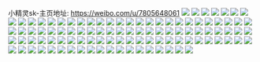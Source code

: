 小精灵sk-主页地址: https://weibo.com/u/7805648061 
![](https://wx4.sinaimg.cn/mw2000/008wfHDnly1h95lwl9h12j328033dhdv.jpg) 
![](https://wx4.sinaimg.cn/mw2000/008wfHDnly1h95lwo6n7lj328033d7wk.jpg) 
![](https://wx4.sinaimg.cn/mw2000/008wfHDnly1h95lwq3fd2j31p02d5kjm.jpg) 
![](https://wx4.sinaimg.cn/mw2000/008wfHDnly1h95lwrtfnaj32c0340qv7.jpg) 
![](https://wx4.sinaimg.cn/mw2000/008wfHDnly1h94lwzy0rzj32802y5x6r.jpg) 
![](https://wx4.sinaimg.cn/mw2000/008wfHDnly1h94lx3ceyvj32802y1qv7.jpg) 
![](https://wx4.sinaimg.cn/mw2000/008wfHDnly1h94lx6rhbfj32802y1npf.jpg) 
![](https://wx4.sinaimg.cn/mw2000/008wfHDnly1h94lxa74eej32802x9qv7.jpg) 
![](https://wx4.sinaimg.cn/mw2000/008wfHDnly1h94lxbmro6j32802y94qr.jpg) 
![](https://wx4.sinaimg.cn/mw2000/008wfHDnly1h94lwwgqjij32802yl1kz.jpg) 
![](https://wx4.sinaimg.cn/mw2000/008wfHDnly1h8yuc4afyvj30wb0wbtsm.jpg) 
![](https://wx4.sinaimg.cn/mw2000/008wfHDnly1h8yuc5aje2j319s19s7wh.jpg) 
![](https://wx4.sinaimg.cn/mw2000/008wfHDnly1h8yuc3tfihj31291291b9.jpg) 
![](https://wx4.sinaimg.cn/mw2000/008wfHDnly1h8yuc5xa9zj316x16xe32.jpg) 
![](https://wx4.sinaimg.cn/mw2000/008wfHDnly1h8yuc6jymjj30zh0zh4f1.jpg) 
![](https://wx4.sinaimg.cn/mw2000/008wfHDnly1h8yuc7hr02j315e15eavn.jpg) 
![](https://wx4.sinaimg.cn/mw2000/008wfHDnly1h8yuc8ami5j317i17i1db.jpg) 
![](https://wx4.sinaimg.cn/mw2000/008wfHDnly1h8yuc91ykbj31aw1awax0.jpg) 
![](https://wx4.sinaimg.cn/mw2000/008wfHDnly1h8yuc9rvy1j319y19yavf.jpg) 
![](https://wx4.sinaimg.cn/mw2000/008wfHDnly1h8wh8r4serj31191l6avy.jpg) 
![](https://wx4.sinaimg.cn/mw2000/008wfHDnly1h8wh8s84ewj30u0190tk7.jpg) 
![](https://wx4.sinaimg.cn/mw2000/008wfHDnly1h8whbbjzl2j30u0190wqh.jpg) 
![](https://wx4.sinaimg.cn/mw2000/008wfHDnly1h8r0giqmkjj32802xhhdw.jpg) 
![](https://wx4.sinaimg.cn/mw2000/008wfHDnly1h8r0gkjoqgj32802vt7wk.jpg) 
![](https://wx4.sinaimg.cn/mw2000/008wfHDnly1h8r0glqkk3j31wh2hwx6q.jpg) 
![](https://wx4.sinaimg.cn/mw2000/008wfHDnly1h8r0gnm506j32802vxhdw.jpg) 
![](https://wx4.sinaimg.cn/mw2000/008wfHDnly1h8r0gga8jrj32802x9x6r.jpg) 
![](https://wx4.sinaimg.cn/mw2000/008wfHDnly1h8r0gozekfj32802v9b2c.jpg) 
![](https://wx4.sinaimg.cn/mw2000/008wfHDnly1h8ongxztasj32802ypqv7.jpg) 
![](https://wx4.sinaimg.cn/mw2000/008wfHDnly1h8ongsqe5vj32802ylnpf.jpg) 
![](https://wx4.sinaimg.cn/mw2000/008wfHDnly1h8onh2nbiyj32802ypb2b.jpg) 
![](https://wx4.sinaimg.cn/mw2000/008wfHDnly1h8onh6743gj32802yob2b.jpg) 
![](https://wx4.sinaimg.cn/mw2000/008wfHDnly1h8onhatdv6j32802yob2b.jpg) 
![](https://wx4.sinaimg.cn/mw2000/008wfHDnly1h8onhemg4yj32802yo7wj.jpg) 
![](https://wx4.sinaimg.cn/mw2000/008wfHDnly1h8onhjbx6zj32802yoe84.jpg) 
![](https://wx4.sinaimg.cn/mw2000/008wfHDnly1h8onhoh53lj32802yokjo.jpg) 
![](https://wx4.sinaimg.cn/mw2000/008wfHDnly1h8onhs5tb6j32802yo7wk.jpg) 
![](https://wx4.sinaimg.cn/mw2000/008wfHDnly1h8onhvsm0zj32802yob2c.jpg) 
![](https://wx4.sinaimg.cn/mw2000/008wfHDnly1h8on4dws2ej32802yokjn.jpg) 
![](https://wx4.sinaimg.cn/mw2000/008wfHDnly1h8on4ij36wj32802yob2b.jpg) 
![](https://wx4.sinaimg.cn/mw2000/008wfHDnly1h8on49n8fyj32802yoqv7.jpg) 
![](https://wx4.sinaimg.cn/mw2000/008wfHDnly1h8on4mfsvrj32802yoqv7.jpg) 
![](https://wx4.sinaimg.cn/mw2000/008wfHDnly1h8on4t38zoj32802yonpf.jpg) 
![](https://wx4.sinaimg.cn/mw2000/008wfHDnly1h8on45q69ij32802yonpf.jpg) 
![](https://wx4.sinaimg.cn/mw2000/008wfHDnly1h8on4yv1h4j32802yoe83.jpg) 
![](https://wx4.sinaimg.cn/mw2000/008wfHDnly1h8on5370ruj32802yo1l0.jpg) 
![](https://wx4.sinaimg.cn/mw2000/008wfHDnly1h8on57pf18j32802yox6r.jpg) 
![](https://wx4.sinaimg.cn/mw2000/008wfHDnly1h8on5b9i4ij32802you0z.jpg) 
![](https://wx4.sinaimg.cn/mw2000/008wfHDnly1h8on1hhk2qj32802yo7wk.jpg) 
![](https://wx4.sinaimg.cn/mw2000/008wfHDnly1h8on1mon6yj32802yo4qs.jpg) 
![](https://wx4.sinaimg.cn/mw2000/008wfHDnly1h8on1d7re1j32802yox6r.jpg) 
![](https://wx4.sinaimg.cn/mw2000/008wfHDnly1h8on1snb6ij32802yox6r.jpg) 
![](https://wx4.sinaimg.cn/mw2000/008wfHDnly1h8on1ydqboj32802yox6r.jpg) 
![](https://wx4.sinaimg.cn/mw2000/008wfHDnly1h8on23jvx6j32802yoqv7.jpg) 
![](https://wx4.sinaimg.cn/mw2000/008wfHDnly1h8omt1dg06j32802you0z.jpg) 
![](https://wx4.sinaimg.cn/mw2000/008wfHDnly1h8omt5mo81j32802yox6r.jpg) 
![](https://wx4.sinaimg.cn/mw2000/008wfHDnly1h8omtamxvzj32802yokjn.jpg) 
![](https://wx4.sinaimg.cn/mw2000/008wfHDnly1h8omthflwdj32802yoqv7.jpg) 
![](https://wx4.sinaimg.cn/mw2000/008wfHDnly1h8omtm3504j32802yoqv7.jpg) 
![](https://wx4.sinaimg.cn/mw2000/008wfHDnly1h8omswqx4sj32802yohdv.jpg) 
![](https://wx4.sinaimg.cn/mw2000/008wfHDnly1h8omtrtphkj32802yohdv.jpg) 
![](https://wx4.sinaimg.cn/mw2000/008wfHDnly1h8omtw5x0zj32802yonpf.jpg) 
![](https://wx4.sinaimg.cn/mw2000/008wfHDnly1h8omr4mcmoj32802yox6r.jpg) 
![](https://wx4.sinaimg.cn/mw2000/008wfHDnly1h8omr8j4ksj32802yox6r.jpg) 
![](https://wx4.sinaimg.cn/mw2000/008wfHDnly1h8omrc3091j32802yohdv.jpg) 
![](https://wx4.sinaimg.cn/mw2000/008wfHDnly1h8omrf4db7j32802yo7wj.jpg) 
![](https://wx4.sinaimg.cn/mw2000/008wfHDnly1h8omria97bj32802yoe83.jpg) 
![](https://wx4.sinaimg.cn/mw2000/008wfHDnly1h8omrmp6ifj32802yo4qr.jpg) 
![](https://wx4.sinaimg.cn/mw2000/008wfHDnly1h8omrqadphj32802yo4qr.jpg) 
![](https://wx4.sinaimg.cn/mw2000/008wfHDnly1h8omrv14cyj32802yokjn.jpg) 
![](https://wx4.sinaimg.cn/mw2000/008wfHDnly1h8omrysnj9j32802yokjn.jpg) 
![](https://wx4.sinaimg.cn/mw2000/008wfHDnly1h8omr0m1u0j32802yokjn.jpg) 
![](https://wx4.sinaimg.cn/mw2000/008wfHDnly1h8omiottz8j32802yokjn.jpg) 
![](https://wx4.sinaimg.cn/mw2000/008wfHDnly1h8omigfuezj32802yokjn.jpg) 
![](https://wx4.sinaimg.cn/mw2000/008wfHDnly1h8omis1xqoj32802yo7wj.jpg) 
![](https://wx4.sinaimg.cn/mw2000/008wfHDnly1h8omivr6dfj32802you0z.jpg) 
![](https://wx4.sinaimg.cn/mw2000/008wfHDnly1h8omizmdxej32802yob2b.jpg) 
![](https://wx4.sinaimg.cn/mw2000/008wfHDnly1h8omj3jb7kj32802yokjn.jpg) 
![](https://wx4.sinaimg.cn/mw2000/008wfHDnly1h8omj7pnqlj32802yob2b.jpg) 
![](https://wx4.sinaimg.cn/mw2000/008wfHDnly1h8omjbzbs1j32802yokjn.jpg) 
![](https://wx4.sinaimg.cn/mw2000/008wfHDnly1h8omjffgmtj32802yob2b.jpg) 
![](https://wx4.sinaimg.cn/mw2000/008wfHDnly1h8omjjee6qj32802yonpf.jpg) 
![](https://wx4.sinaimg.cn/mw2000/008wfHDnly1h8omjo5y5yj32802yonpf.jpg) 
![](https://wx4.sinaimg.cn/mw2000/008wfHDnly1h8omjrxiy5j32802yonpf.jpg) 
![](https://wx4.sinaimg.cn/mw2000/008wfHDnly1h8omgno6i2j32802yo4qs.jpg) 
![](https://wx4.sinaimg.cn/mw2000/008wfHDnly1h8omfeqwpqj30u01407c2.jpg) 
![](https://wx4.sinaimg.cn/mw2000/008wfHDnly1h8omfed03pj30u0140112.jpg) 
![](https://wx4.sinaimg.cn/mw2000/008wfHDnly1h8omffab06j30u0140jyr.jpg) 
![](https://wx4.sinaimg.cn/mw2000/008wfHDnly1h8omfflbsmj30u0140ahb.jpg) 
![](https://wx4.sinaimg.cn/mw2000/008wfHDnly1h8omffx3wuj30u0140gtg.jpg) 
![](https://wx4.sinaimg.cn/mw2000/008wfHDnly1h8omfgh1wrj30u014010p.jpg) 
![](https://wx4.sinaimg.cn/mw2000/008wfHDnly1h8omfgt8jqj30u014010r.jpg) 
![](https://wx4.sinaimg.cn/mw2000/008wfHDnly1h8omfhjqt3j30u014046c.jpg) 
![](https://wx4.sinaimg.cn/mw2000/008wfHDnly1h8omfhwvlzj30u0140n4v.jpg) 
![](https://wx4.sinaimg.cn/mw2000/008wfHDnly1h8om2dcmfzj32802yohdv.jpg) 
![](https://wx4.sinaimg.cn/mw2000/008wfHDnly1h8om2gwm3mj32802yo7wj.jpg) 
![](https://wx4.sinaimg.cn/mw2000/008wfHDnly1h8om2nps8fj32802yonpf.jpg) 
![](https://wx4.sinaimg.cn/mw2000/008wfHDnly1h8om2tap6fj32802yob2b.jpg) 
![](https://wx4.sinaimg.cn/mw2000/008wfHDnly1h8om29afb1j32802yox6r.jpg) 
![](https://wx4.sinaimg.cn/mw2000/008wfHDnly1h8om2zmernj32802yo7wk.jpg) 
![](https://wx4.sinaimg.cn/mw2000/008wfHDnly1h8olyqwogxj32802yonpf.jpg) 
